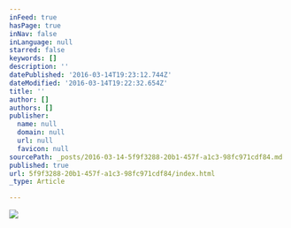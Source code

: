 ```yaml
---
inFeed: true
hasPage: true
inNav: false
inLanguage: null
starred: false
keywords: []
description: ''
datePublished: '2016-03-14T19:23:12.744Z'
dateModified: '2016-03-14T19:22:32.654Z'
title: ''
author: []
authors: []
publisher:
  name: null
  domain: null
  url: null
  favicon: null
sourcePath: _posts/2016-03-14-5f9f3288-20b1-457f-a1c3-98fc971cdf84.md
published: true
url: 5f9f3288-20b1-457f-a1c3-98fc971cdf84/index.html
_type: Article

---
```

![](https://the-grid-user-content.s3-us-west-2.amazonaws.com/d794c4d7-9244-41cc-a75d-74fc1f688fa1.jpg)
